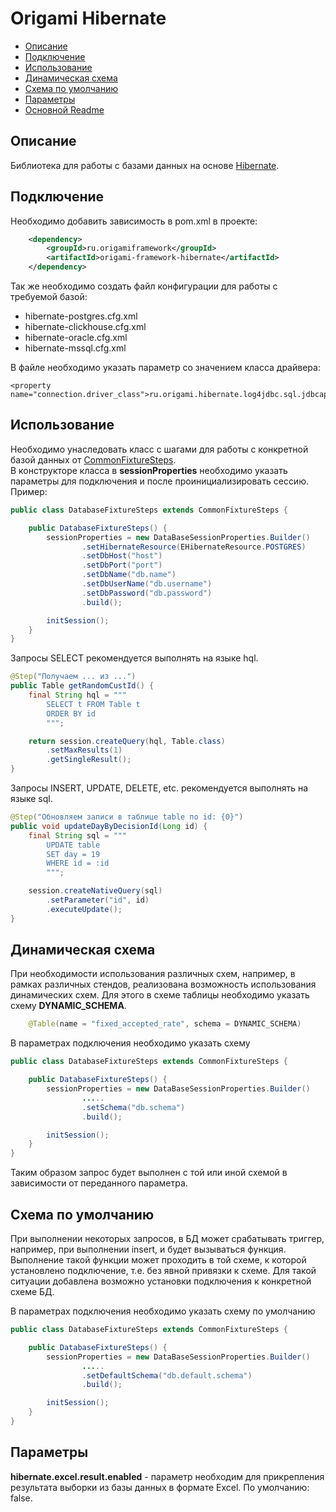# Origami Hibernate

* [Описание](#описание)
* [Подключение](#подключение)
* [Использование](#использование)
* [Динамическая схема](#динамическая-схема)
* [Схема по умолчанию](#схема-по-умолчанию)
* [Параметры](#параметры)
* [Основной Readme](../README.md)


## Описание

Библиотека для работы с базами данных на основе [Hibernate](https://hibernate.org/orm/documentation/6.1/).

## Подключение

Необходимо добавить зависимость в pom.xml в проекте:
```XML
    <dependency>
        <groupId>ru.origamiframework</groupId>
        <artifactId>origami-framework-hibernate</artifactId>
    </dependency>
```

Так же необходимо создать файл конфигурации для работы с требуемой базой:
* hibernate-postgres.cfg.xml
* hibernate-clickhouse.cfg.xml
* hibernate-oracle.cfg.xml
* hibernate-mssql.cfg.xml

В файле необходимо указать параметр со значением класса драйвера:

    <property name="connection.driver_class">ru.origami.hibernate.log4jdbc.sql.jdbcapi.DriverSpy</property>

## Использование

Необходимо унаследовать класс с шагами для работы с конкретной базой данных от [CommonFixtureSteps](src/main/java/ru/origami/hibernate/CommonFixtureSteps.java).
<br/>В конструкторе класса в <b>sessionProperties</b> необходимо указать параметры для подключения и после проинициализировать сессию.
<br/>Пример:
```JAVA
public class DatabaseFixtureSteps extends CommonFixtureSteps {

    public DatabaseFixtureSteps() {
        sessionProperties = new DataBaseSessionProperties.Builder()
                .setHibernateResource(EHibernateResource.POSTGRES)
                .setDbHost("host")
                .setDbPort("port")
                .setDbName("db.name")
                .setDbUserName("db.username")
                .setDbPassword("db.password")
                .build();

        initSession();
    }
}
```

Запросы SELECT рекомендуется выполнять на языке hql.
```JAVA
@Step("Получаем ... из ...")
public Table getRandomCustId() {
    final String hql = """
        SELECT t FROM Table t
        ORDER BY id
        """;

    return session.createQuery(hql, Table.class)
        .setMaxResults(1)
        .getSingleResult();
}
```

Запросы INSERT, UPDATE, DELETE, etc. рекомендуется выполнять на языке sql.
```JAVA
@Step("Обновляем записи в таблице table по id: {0}")
public void updateDayByDecisionId(Long id) {
    final String sql = """
        UPDATE table
        SET day = 19
        WHERE id = :id
        """;

    session.createNativeQuery(sql)
        .setParameter("id", id)
        .executeUpdate();
}
```

## Динамическая схема

При необходимости использования различных схем, например, в рамках различных стендов, реализована возможность использования динамических схем.
Для этого в схеме таблицы необходимо указать схему <b>DYNAMIC_SCHEMA</b>.
```JAVA
    @Table(name = "fixed_accepted_rate", schema = DYNAMIC_SCHEMA)
```

В параметрах подключения необходимо указать схему
```JAVA
public class DatabaseFixtureSteps extends CommonFixtureSteps {

    public DatabaseFixtureSteps() {
        sessionProperties = new DataBaseSessionProperties.Builder()
                .....
                .setSchema("db.schema")
                .build();

        initSession();
    }
}
```

Таким образом запрос будет выполнен с той или иной схемой в зависимости от переданного параметра.

## Схема по умолчанию

При выполнении некоторых запросов, в БД может срабатывать триггер, например, при выполнении insert,
и будет вызываться функция. Выполнение такой функции может проходить в той схеме, к которой установлено подключение,
т.е. без явной привязки к схеме.
Для такой ситуации добавлена возможно установки подключения к конкретной схеме БД.

В параметрах подключения необходимо указать схему по умолчанию
```JAVA
public class DatabaseFixtureSteps extends CommonFixtureSteps {

    public DatabaseFixtureSteps() {
        sessionProperties = new DataBaseSessionProperties.Builder()
                .....
                .setDefaultSchema("db.default.schema")
                .build();

        initSession();
    }
}
```

## Параметры

<b>hibernate.excel.result.enabled</b> - параметр необходим для прикрепления результата выборки из базы данных в формате Excel.
По умолчанию: false.